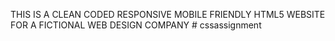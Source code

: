  THIS IS A CLEAN CODED RESPONSIVE MOBILE FRIENDLY HTML5 WEBSITE FOR A FICTIONAL WEB DESIGN COMPANY # cssassignment
